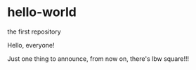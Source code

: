 # hello-world
the first repository

Hello, everyone!

Just one thing to announce, from now on, there's lbw square!!!
